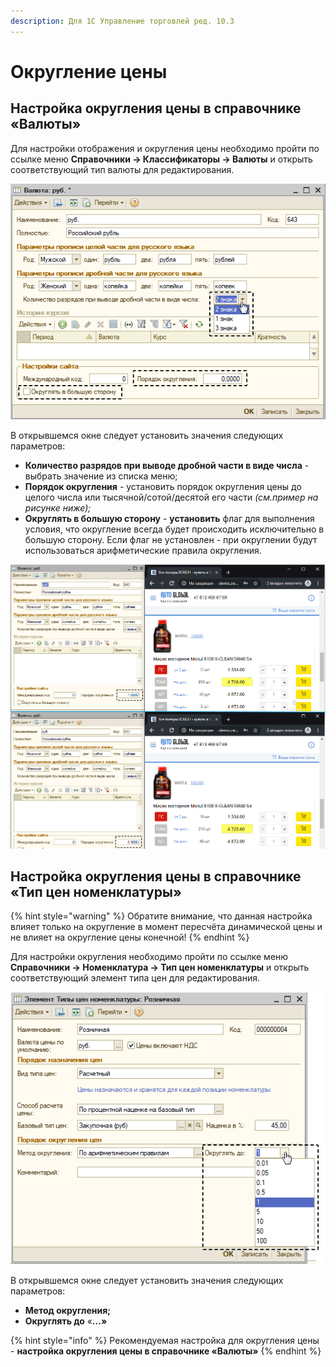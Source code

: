 ```yaml
---
description: Для 1С Управление торговлей ред. 10.3
---
```


# Округление цены

## Настройка округления цены в справочнике «Валюты»

Для настройки отображения и округления цены необходимо пройти по ссылке меню **Справочники → Классификаторы → Валюты** и открыть соответствующий тип валюты для редактирования.

![](../../.gitbook/assets/image-6%20%282%29.png)

В открывшемся окне следует установить значения следующих параметров:

* **Количество разрядов при выводе дробной части в виде числа** - выбрать значение из списка меню;
* **Порядок округления** - установить порядок округления цены до целого числа или тысячной/сотой/десятой его части _\(см.пример на рисунке ниже\);_
* **Округлять в большую сторону** - **установить** флаг для выполнения условия, что округление всегда будет происходить исключительно в большую сторону. Если флаг не установлен - при округлении будут использоваться арифметические правила округления.

![&#x41D;&#x430;&#x433;&#x43B;&#x44F;&#x434;&#x43D;&#x43E;&#x435; &#x43F;&#x440;&#x435;&#x434;&#x441;&#x442;&#x430;&#x432;&#x43B;&#x435;&#x43D;&#x438;&#x435; &#x43D;&#x430;&#x441;&#x442;&#x440;&#x43E;&#x439;&#x43A;&#x438; &#x43F;&#x43E;&#x440;&#x44F;&#x434;&#x43A;&#x430; &#x43E;&#x43A;&#x440;&#x443;&#x433;&#x43B;&#x435;&#x43D;&#x438;&#x44F; &#x446;&#x435;&#x43D;&#x44B;](../../.gitbook/assets/image-1%20%286%29.png)

## Настройка округления цены в справочнике «Тип цен номенклатуры»

{% hint style="warning" %}
Обратите внимание, что данная настройка влияет только на округление в момент пересчёта динамической цены и не влияет на округление цены конечной!
{% endhint %}

Для настройки округления необходимо пройти по ссылке меню **Справочники → Номенклатура → Тип цен номенклатуры** и открыть соответствующий элемент типа цен для редактирования.

![](../../.gitbook/assets/image-7%20%285%29.png)

В открывшемся окне следует установить значения следующих параметров:

* **Метод округления;**
* **Округлять до** «**...»**

{% hint style="info" %}
Рекомендуемая настройка для округления цены - **настройка округления цены в справочнике «Валюты»**
{% endhint %}

